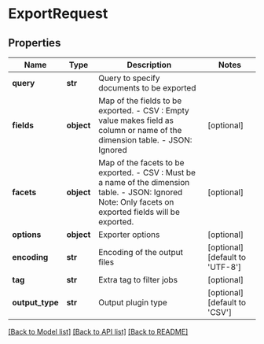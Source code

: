# ExportRequest

## Properties
Name | Type | Description | Notes
------------ | ------------- | ------------- | -------------
**query** | **str** | Query to specify documents to be exported | 
**fields** | **object** | Map of the fields to be exported. - CSV : Empty value makes field as column or name of the dimension table. - JSON: Ignored  | [optional] 
**facets** | **object** | Map of the facets to be exported. - CSV : Must be a name of the dimension table. - JSON: Ignored Note: Only facets on exported fields will be exported.  | [optional] 
**options** | **object** | Exporter options | [optional] 
**encoding** | **str** | Encoding of the output files | [optional] [default to 'UTF-8']
**tag** | **str** | Extra tag to filter jobs | [optional] 
**output_type** | **str** | Output plugin type | [optional] [default to 'CSV']

[[Back to Model list]](../README.md#documentation-for-models) [[Back to API list]](../README.md#documentation-for-api-endpoints) [[Back to README]](../README.md)


